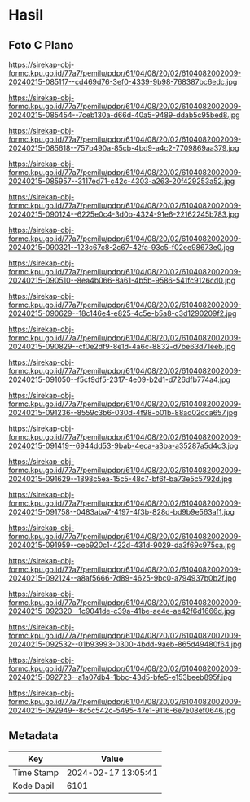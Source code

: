 # Hasil

## Foto C Plano

https://sirekap-obj-formc.kpu.go.id/77a7/pemilu/pdpr/61/04/08/20/02/6104082002009-20240215-085117--cd469d76-3ef0-4339-9b98-768387bc6edc.jpg

https://sirekap-obj-formc.kpu.go.id/77a7/pemilu/pdpr/61/04/08/20/02/6104082002009-20240215-085454--7ceb130a-d66d-40a5-9489-ddab5c95bed8.jpg

https://sirekap-obj-formc.kpu.go.id/77a7/pemilu/pdpr/61/04/08/20/02/6104082002009-20240215-085618--757b490a-85cb-4bd9-a4c2-7709869aa379.jpg

https://sirekap-obj-formc.kpu.go.id/77a7/pemilu/pdpr/61/04/08/20/02/6104082002009-20240215-085957--3117ed71-c42c-4303-a263-20f429253a52.jpg

https://sirekap-obj-formc.kpu.go.id/77a7/pemilu/pdpr/61/04/08/20/02/6104082002009-20240215-090124--6225e0c4-3d0b-4324-91e6-22162245b783.jpg

https://sirekap-obj-formc.kpu.go.id/77a7/pemilu/pdpr/61/04/08/20/02/6104082002009-20240215-090321--123c67c8-2c67-42fa-93c5-f02ee98673e0.jpg

https://sirekap-obj-formc.kpu.go.id/77a7/pemilu/pdpr/61/04/08/20/02/6104082002009-20240215-090510--8ea4b066-8a61-4b5b-9586-541fc9126cd0.jpg

https://sirekap-obj-formc.kpu.go.id/77a7/pemilu/pdpr/61/04/08/20/02/6104082002009-20240215-090629--18c146e4-e825-4c5e-b5a8-c3d1290209f2.jpg

https://sirekap-obj-formc.kpu.go.id/77a7/pemilu/pdpr/61/04/08/20/02/6104082002009-20240215-090829--cf0e2df9-8e1d-4a6c-8832-d7be63d71eeb.jpg

https://sirekap-obj-formc.kpu.go.id/77a7/pemilu/pdpr/61/04/08/20/02/6104082002009-20240215-091050--f5cf9df5-2317-4e09-b2d1-d726dfb774a4.jpg

https://sirekap-obj-formc.kpu.go.id/77a7/pemilu/pdpr/61/04/08/20/02/6104082002009-20240215-091236--8559c3b6-030d-4f98-b01b-88ad02dca657.jpg

https://sirekap-obj-formc.kpu.go.id/77a7/pemilu/pdpr/61/04/08/20/02/6104082002009-20240215-091419--6944dd53-9bab-4eca-a3ba-a35287a5d4c3.jpg

https://sirekap-obj-formc.kpu.go.id/77a7/pemilu/pdpr/61/04/08/20/02/6104082002009-20240215-091629--1898c5ea-15c5-48c7-bf6f-ba73e5c5792d.jpg

https://sirekap-obj-formc.kpu.go.id/77a7/pemilu/pdpr/61/04/08/20/02/6104082002009-20240215-091758--0483aba7-4197-4f3b-828d-bd9b9e563af1.jpg

https://sirekap-obj-formc.kpu.go.id/77a7/pemilu/pdpr/61/04/08/20/02/6104082002009-20240215-091959--ceb920c1-422d-431d-9029-da3f69c975ca.jpg

https://sirekap-obj-formc.kpu.go.id/77a7/pemilu/pdpr/61/04/08/20/02/6104082002009-20240215-092124--a8af5666-7d89-4625-9bc0-a794937b0b2f.jpg

https://sirekap-obj-formc.kpu.go.id/77a7/pemilu/pdpr/61/04/08/20/02/6104082002009-20240215-092320--1c9041de-c39a-41be-ae4e-ae42f6d1666d.jpg

https://sirekap-obj-formc.kpu.go.id/77a7/pemilu/pdpr/61/04/08/20/02/6104082002009-20240215-092532--01b93993-0300-4bdd-9aeb-865d49480f64.jpg

https://sirekap-obj-formc.kpu.go.id/77a7/pemilu/pdpr/61/04/08/20/02/6104082002009-20240215-092723--a1a07db4-1bbc-43d5-bfe5-e153beeb895f.jpg

https://sirekap-obj-formc.kpu.go.id/77a7/pemilu/pdpr/61/04/08/20/02/6104082002009-20240215-092949--8c5c542c-5495-47e1-9116-6e7e08ef0646.jpg


## Metadata

| Key        | Value               |
| ---------- | ------------------- |
| Time Stamp | 2024-02-17 13:05:41 |
| Kode Dapil | 6101                |



